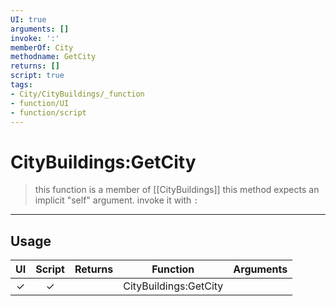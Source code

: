 ```yaml
---
UI: true
arguments: []
invoke: ':'
memberOf: City
methodname: GetCity
returns: []
script: true
tags:
- City/CityBuildings/_function
- function/UI
- function/script
---
```

# CityBuildings:GetCity
> this function is a member of [[CityBuildings]]
> this method expects an implicit "self" argument. invoke it with `:`
-----
## Usage
|  UI | Script | Returns | Function | Arguments |
|:---:|:------:|-------:|:--------:|:---------|
|✓|✓||CityBuildings:GetCity||
